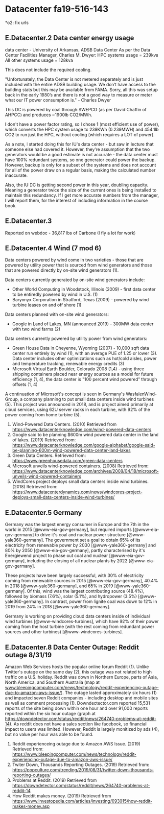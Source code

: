 # Datacenter fa19-516-143

*o2: fix urls

## E.Datacenter.2 Data center energy usage

data center - University of Arkansas, ADSB Data Center
As per the Data Center Facilities Manager, Charles M. Dwyer:
HPC systems usage = 239kva
All other systems usage = 128kva

This does not include the required cooling.

"Unfortunately, the Data Center is not metered separately and is just included with the entire ADSB building usage.  We don’t have access to the building stats but this may be available from FAMA.  Sorry, all this was setup back in the early 1980’s and there is not a good way to measure or meter what our IT power consumption is." - Charles Dwyer

This DC is powered by coal through SWEPCO (as per David Chaffin of AHPCC) and produces ~1900lb CO2/MWh.

I don't have a power factor rating, so I chose 1 (most efficient use of power), which converts the HPC system usage to 239KWh (0.239MWH) and 454.1lb CO2 to run just the HPC, without cooling (which requires a LOT of power).

As a note, I started doing this for IU's data center - but saw in lecture that someone else had covered it.  However, they're assumption that the two generators would be a good estimate is not accurate - the data center must have 100% redundant systems, so one generator could power the backup.  However, backup is only for a subset of the systems and does not account for all of the power draw on a regular basis, making the calculated number inaccurate. 

Also, the IU DC is getting second power in this year, doubling capacity.  Meaning a generator twice the size of the current ones is being installed to maintain this redundancy.  If I get more accurate numbers from the manager, I will report them, for the interest of including information in the course book. 

## E.Datacenter.3

Reported on webdoc - 36,817 lbs of Carbone (I fly a lot for work) 


## E.Datacenter.4 Wind (7 mod 6)

Data centers powered by wind come in two varieties - those that are
powered by utility power that is sourced from wind generators and those
that are powered directly by on-site wind generators (1).

Data centers currently generated by on-site wind generators include:

* Other World Computing in Woodstock, Illinois (2009) - first data center to be entiredly powered by wind in U.S. (1)
* Baryonyx Corporation in Stratford, Texas (2009) - powered by wind turbine leases on and off shore (1)

Data centers planned with on-site wind generators:

* Google in Land of Lakes, MN (announced 2019) - 300MW data center with two wind farms (2)

Data centers currently powered by utility power from wind generators:

* Green House Data in Cheyenne, Wyoming (2007) - 10,000 sqft data center run entirely by wind (1), with an average 
PUE of 1.25 or lower (3).  Data center includes other optimizations such as hot/cold aisles, power and temperature 
tracking, renewable energy credits (3)
* Microsoft Virtual Earth Boulder, Colorado 2008 (1,4) - using three shipping containers placed near energy sources 
as a model for future efficiency (1, 4), the data center is "100 percent wind powered" through offsets (1, 4)

A continuation of Microsoft's concept is seen in Germany's WasfalenWind-Group, a company planning to put small data 
centers inside wind turbines (5). This project was announced in 2018, and is project aimed primarily at cloud services, 
using 62U server racks in each turbine, with 92% of the power coming from home turbine (5).

1. Wind-Powered Data Centers. (2010) Retrieved from https://www.datacenterknowledge.com/wind-powered-data-centers
2. Google said to be planning $600m wind powered data center in the land of lakes. (2019) Retrieved from: 
https://www.datacenterknowledge.com/google-alphabet/google-said-be-planning-600m-wind-powered-data-center-land-lakes
3. Green Data Centers. Retrieved from: https://www.greenhousedata.com/green-data-centers
4. Microsoft unveils wind-powered containers. (2008) Retrieved from: 
https://www.datacenterknowledge.com/archives/2008/04/18/microsoft-unveils-wind-powered-containers
5. WindCores project deploys small data centers inside wind turbines. (2018) Retrieved from: 
https://www.datacenterdynamics.com/news/windcores-project-deploys-small-data-centers-inside-wind-turbines/

## E.Datacenter.5 Germany

Germany was the largest energy consumer in Europe and the 7th in the
world in 2015 [@www-eia-gov-germany], but required imports
[@www-eia-gov-germany] to drive it's coal and nuclear power structure
[@www-yale360-germany].  The government set a goal to obtain 65% of its
electricity from renewable power by 2030 [@www-yale360-germany] and 80%
by 2050 [@www-eia-gov-germany], partly characterised by it's Energiewend
project to phase out coal and nuclear [@www-eia-gov-germany], including
the closing of all nuclear plants by 2022 [@www-eia-gov-germany].

These projects have been largely successful, with 30% of electricity
coming from renewable sources in 2015 [@www-eia-gov-germany], 40.4% in
2018 [@www-yale360-germany], and 65% in 2019 [@www-yale360-germany].  Of
this, wind was the largest contributing source (48.4%), followed by
biomass (7.6%), solar (5.1%), and hydropower (3.5%)
[@www-yale360-germany].  In contrast, power from lignite coal was down
to 12% in 2019 from 24% in 2018 [@www-yale360-germany].

Germany is working on providing cloud data centers inside of individual
wind turbines [@www-windcores-turbines], which have 92% of their power coming from the host
turbine (with the rest coming from redundant power sources and other
turbines) [@www-windcores-turbines].


## E.Datacenter.8 Data Center Outage: Reddit outage 8/31/19

Amazon Web Services hosts the popular online forum Reddit (1).  Unlike Twitter's outage on the same day (2), this outage 
was not related to high traffic on a U.S. holiday.  Reddit was down in Northern Europe, parts of Asia, North America, and 
Southern Australia (map at www.bleepingcomputer.com/news/technology/reddit-experiencing-outage-due-to-amazon-aws-issue/). 
The outage lasted approximately six hours (1) and impacted seven Reddit companies - including desktop and mobile sites as 
well as comment processing (1).  Downdectector.com reported 15,531 reports of the site being down within one hour and over 
91,000 reports reported within the six hour outage (graph at 
https://downdetector.com/status/reddit/news/264740-problems-at-reddit-14).  As reddit does not have a sales section like 
facebook, so financial impact to users was limited.  However, Reddit is largely monitized by ads (4), but no value per 
hour was able to be found.

1. Reddit experienceing outage due to Amazon AWS Issue. (2019) Retrieved from: 
https://www.bleepingcomputer.com/news/technology/reddit-experiencing-outage-due-to-amazon-aws-issue/
2. Twiter Down, Thousands Reporting Outages. (2019) Retrieved from: 
https://popculture.com/trending/2019/08/31/twitter-down-thousands-reporting-outages/
3. Problems at Reddit. (2019) Retrieved from https://downdetector.com/status/reddit/news/264740-problems-at-reddit-14
4. How Reddit makes money. (2019) Retrieved from 
https://www.investopedia.com/articles/investing/093015/how-reddit-makes-money.asp
